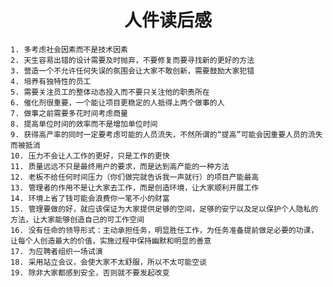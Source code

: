 # <center>人件读后感</center>  

	1. 多考虑社会因素而不是技术因素
	2. 天生容易出错的设计需要及时抛弃，不要修复而要寻找新的更好的方法
	3. 营造一个不允许任何失误的氛围会让大家不敢创新，需要鼓励大家犯错
	4. 培养有独特性的员工
	5. 需要关注员工的整体动态投入而不要只关注他的职责所在
	6. 催化剂很重要，一个能让项目更稳定的人抵得上两个做事的人
	7. 做事之前需要多花时间考虑商量
	8. 提高单位时间的效率而不是增加单位时间
	9. 获得高产率的同时一定要考虑可能的人员流失，不然所谓的“提高”可能会因重要人员的流失而被抵消
	10. 压力不会让人工作的更好，只是工作的更快
	11. 质量远远不只是最终用户的要求，而是达到高产能的一种方法
	12. 老板不给任何时间压力（你们做完就告诉我一声就行）的项目产能最高
	13. 管理者的作用不是让大家去工作，而是创造环境，让大家顺利开展工作
	14. 环境上省了钱可能会浪费你一笔不小的财富
	15. 管理要做的好，就应该保证为大家提供足够的空间，足够的安宁以及足以保护个人隐私的方法，让大家能够创造自己的可工作空间
	16. 没有任命的领导形式：主动承担任务，明显胜任工作，为任务准备提前做足必要的功课，让每个人创造最大的价值，实施过程中保持幽默和明显的善意  
	17. 为应聘者组织一场试演  
	18. 采用站立会议，会使大家不太舒服，所以不太可能空谈
	19. 除非大家都感到安全，否则就不要发起改变



